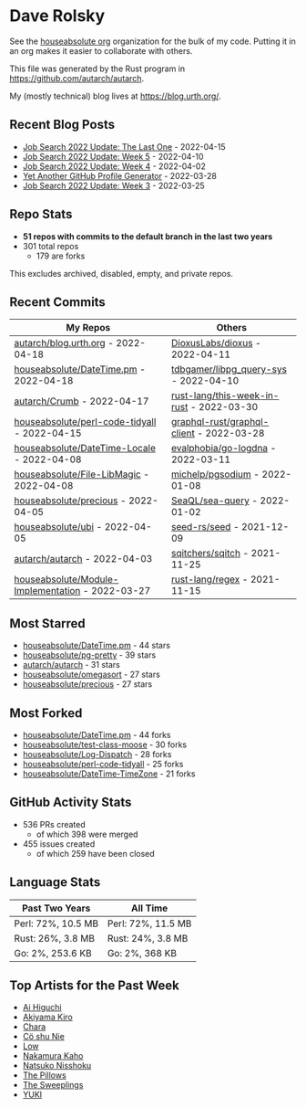 
# Dave Rolsky

See the [houseabsolute org](/houseabsolute) organization for the bulk of my
code. Putting it in an org makes it easier to collaborate with others.

This file was generated by the Rust program in
https://github.com/autarch/autarch.

My (mostly technical) blog lives at https://blog.urth.org/.

## Recent Blog Posts

- [Job Search 2022 Update: The Last One](https://blog.urth.org/2022/04/15/job-search-2022-update-the-last-one/) - 2022-04-15
- [Job Search 2022 Update: Week 5](https://blog.urth.org/2022/04/10/job-search-2022-update-week-5/) - 2022-04-10
- [Job Search 2022 Update: Week 4](https://blog.urth.org/2022/04/02/job-search-2022-update-week-4/) - 2022-04-02
- [Yet Another GitHub Profile Generator](https://blog.urth.org/2022/03/28/yet-another-github-profile-generator/) - 2022-03-28
- [Job Search 2022 Update: Week 3](https://blog.urth.org/2022/03/25/job-search-2022-update-week-3/) - 2022-03-25


## Repo Stats
- **51 repos with commits to the default branch in the last two years**
- 301 total repos
  - 179 are forks

This excludes archived, disabled, empty, and private repos.

## Recent Commits
| My Repos | Others |
|----------|--------|
| [autarch/blog.urth.org](https://github.com/autarch/blog.urth.org) - 2022-04-18              | [DioxusLabs/dioxus](https://github.com/DioxusLabs/dioxus) - 2022-04-11                |
| [houseabsolute/DateTime.pm](https://github.com/houseabsolute/DateTime.pm) - 2022-04-18              | [tdbgamer/libpg_query-sys](https://github.com/tdbgamer/libpg_query-sys) - 2022-04-10                |
| [autarch/Crumb](https://github.com/autarch/Crumb) - 2022-04-17              | [rust-lang/this-week-in-rust](https://github.com/rust-lang/this-week-in-rust) - 2022-03-30                |
| [houseabsolute/perl-code-tidyall](https://github.com/houseabsolute/perl-code-tidyall) - 2022-04-15              | [graphql-rust/graphql-client](https://github.com/graphql-rust/graphql-client) - 2022-03-28                |
| [houseabsolute/DateTime-Locale](https://github.com/houseabsolute/DateTime-Locale) - 2022-04-08              | [evalphobia/go-logdna](https://github.com/evalphobia/go-logdna) - 2022-03-11                |
| [houseabsolute/File-LibMagic](https://github.com/houseabsolute/File-LibMagic) - 2022-04-08              | [michelp/pgsodium](https://github.com/michelp/pgsodium) - 2022-01-08                |
| [houseabsolute/precious](https://github.com/houseabsolute/precious) - 2022-04-05              | [SeaQL/sea-query](https://github.com/SeaQL/sea-query) - 2022-01-02                |
| [houseabsolute/ubi](https://github.com/houseabsolute/ubi) - 2022-04-05              | [seed-rs/seed](https://github.com/seed-rs/seed) - 2021-12-09                |
| [autarch/autarch](https://github.com/autarch/autarch) - 2022-04-03              | [sqitchers/sqitch](https://github.com/sqitchers/sqitch) - 2021-11-25                |
| [houseabsolute/Module-Implementation](https://github.com/houseabsolute/Module-Implementation) - 2022-03-27              | [rust-lang/regex](https://github.com/rust-lang/regex) - 2021-11-15                |


## Most Starred
- [houseabsolute/DateTime.pm](https://github.com/houseabsolute/DateTime.pm) - 44 stars
- [houseabsolute/pg-pretty](https://github.com/houseabsolute/pg-pretty) - 39 stars
- [autarch/autarch](https://github.com/autarch/autarch) - 31 stars
- [houseabsolute/omegasort](https://github.com/houseabsolute/omegasort) - 27 stars
- [houseabsolute/precious](https://github.com/houseabsolute/precious) - 27 stars


## Most Forked
- [houseabsolute/DateTime.pm](https://github.com/houseabsolute/DateTime.pm) - 44 forks
- [houseabsolute/test-class-moose](https://github.com/houseabsolute/test-class-moose) - 30 forks
- [houseabsolute/Log-Dispatch](https://github.com/houseabsolute/Log-Dispatch) - 28 forks
- [houseabsolute/perl-code-tidyall](https://github.com/houseabsolute/perl-code-tidyall) - 25 forks
- [houseabsolute/DateTime-TimeZone](https://github.com/houseabsolute/DateTime-TimeZone) - 21 forks


## GitHub Activity Stats
- 536 PRs created
  - of which 398 were merged
- 455 issues created
  - of which 259 have been closed

## Language Stats
| Past Two Years        | All Time                |
|-----------------------|-------------------------|
| Perl: 72%, 10.5 MB              | Perl: 72%, 11.5 MB                |
| Rust: 26%, 3.8 MB              | Rust: 24%, 3.8 MB                |
| Go: 2%, 253.6 KB              | Go: 2%, 368 KB                |


## Top Artists for the Past Week
* [Ai Higuchi](https://musicbrainz.org/search?query=Ai%20Higuchi&amp;type=artist&amp;method=indexed)
* [Akiyama Kiro](https://musicbrainz.org/search?query=Akiyama%20Kiro&amp;type=artist&amp;method=indexed)
* [Chara](https://musicbrainz.org/artist/94812064-a7c2-49d2-b6b0-b9e76289bf87)
* [Cö shu Nie](https://musicbrainz.org/artist/d38d4afb-3c51-4cd5-b6e9-5d4ec71d2440)
* [Low](https://musicbrainz.org/artist/92de643f-fa8f-4e68-b627-4376711b7b33)
* [Nakamura Kaho](https://musicbrainz.org/search?query=Nakamura%20Kaho&amp;type=artist&amp;method=indexed)
* [Natsuko Nisshoku](https://musicbrainz.org/search?query=Natsuko%20Nisshoku&amp;type=artist&amp;method=indexed)
* [The Pillows](https://musicbrainz.org/search?query=The%20Pillows&amp;type=artist&amp;method=indexed)
* [The Sweeplings](https://musicbrainz.org/artist/93ba3d71-e55f-4278-b104-6d2483f941f4)
* [YUKI](https://musicbrainz.org/artist/379866cd-980d-4d20-81f2-37986fd766fc)

